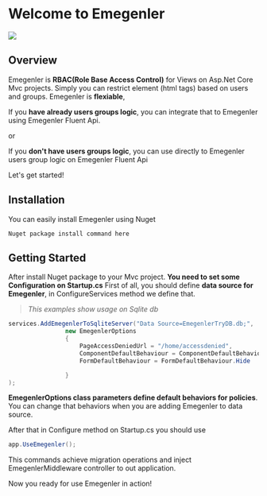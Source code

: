 # Welcome to Emegenler

![](https://i.ibb.co/dbm6P7f/emegenler-crop-logo.png")

## Overview

Emegenler is **RBAC(Role Base Access Control)** for Views on Asp.Net Core Mvc projects. Simply you can restrict element (html tags) based on users and groups. 
Emegenler is **flexiable**,

If you **have already users groups logic**, you can integrate that to Emegenler using Emegenler Fluent Api.

or

If you **don't have users groups logic**, you can use directly to Emegenler users group logic on Emegenler Fluent Api

Let's get started!

## Installation

You can easily install Emegenler using Nuget

`Nuget package install command here`

## Getting Started

After install Nuget package to your Mvc project. **You need to set some Configuration on Startup.cs**
First of all, you should define **data source for Emegenler**, in ConfigureServices method we define that.

> *This examples show usage on Sqlite db*

``` c#
services.AddEmegenlerToSqliteServer("Data Source=EmegenlerTryDB.db;",
                new EmegenlerOptions
                {
                    PageAccessDeniedUrl = "/home/accessdenied",
                    ComponentDefaultBehaviour = ComponentDefaultBehaviour.Hide,
                    FormDefaultBehaviour = FormDefaultBehaviour.Hide

                }
);
```

**EmegenlerOptions class parameters define default behaviors for policies**. You can change that behaviors when you are adding Emegenler to data source.

After that in Configure method on Startup.cs you should use 


```c#
app.UseEmegenler();
```

This commands achieve migration operations and inject EmegenlerMiddleware controller to out application.

Now you ready for use Emegenler in action!